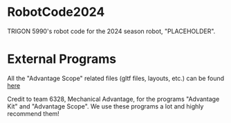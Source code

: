 # RobotCode2024
TRIGON 5990's robot code for the 2024 season robot, "PLACEHOLDER".
# External Programs
All the "Advantage Scope" related files (gltf files, layouts, etc.) can be found [here](https://m.youtube.com/watch?v=dQw4w9WgXcQ)

Credit to team 6328, Mechanical Advantage, for the programs "Advantage Kit" and "Advantage Scope". We use these programs a lot and highly recommend them!
